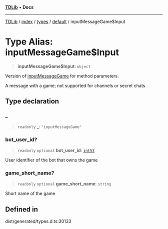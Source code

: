 [**TDLib**](../../../../../../README.md) • **Docs**

***

[TDLib](../../../../../../modules.md) / [index](../../../../../README.md) / [types](../../../README.md) / [default](../README.md) / inputMessageGame$Input

# Type Alias: inputMessageGame$Input

> **inputMessageGame$Input**: `object`

Version of [inputMessageGame](inputMessageGame.md) for method parameters.

A message with a game; not supported for channels or secret chats

## Type declaration

### \_

> `readonly` **\_**: `"inputMessageGame"`

### bot\_user\_id?

> `readonly` `optional` **bot\_user\_id**: [`int53`](int53-1.md)

User identifier of the bot that owns the game

### game\_short\_name?

> `readonly` `optional` **game\_short\_name**: `string`

Short name of the game

## Defined in

dist/generated/types.d.ts:30133
